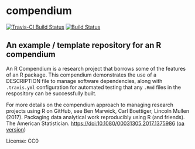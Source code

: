 # compendium

[![Travis-CI Build Status](https://travis-ci.org/cboettig/compendium.svg?branch=master)](https://travis-ci.org/cboettig/compendium)
[![Build Status](https://drone.carlboettiger.info/api/badges/cboettig/compendium/status.svg)](https://drone.carlboettiger.info/cboettig/compendium)

## An example / template repository for an R compendium


An R Compendium is a research project that borrows some of the features of an R package.  This compendium demonstrates the use of a DESCRIPTION file to manage software dependencies, along with `.travis.yml` configuration for automated testing that any `.Rmd` files in the respository can be successfully built.  

For more details on the compendium approach to managing research projects using R on GitHub, see Ben Marwick, Carl Boettiger, Lincoln Mullen (2017). Packaging data analytical work reproducibly using R (and friends). The American Statistician. <https://doi:10.1080/00031305.2017.1375986> ([oa version](https://doi.org/10.7287/peerj.preprints.3192v1))


License: CC0

